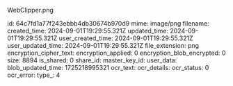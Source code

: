 WebClipper.png

id: 64c7fd1a77f243ebbb4db30674b970d9
mime: image/png
filename: 
created_time: 2024-09-01T19:29:55.321Z
updated_time: 2024-09-01T19:29:55.321Z
user_created_time: 2024-09-01T19:29:55.321Z
user_updated_time: 2024-09-01T19:29:55.321Z
file_extension: png
encryption_cipher_text: 
encryption_applied: 0
encryption_blob_encrypted: 0
size: 8894
is_shared: 0
share_id: 
master_key_id: 
user_data: 
blob_updated_time: 1725218995321
ocr_text: 
ocr_details: 
ocr_status: 0
ocr_error: 
type_: 4